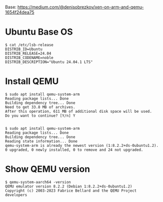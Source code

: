 

Base: 
https://medium.com/@denisobrezkov/xen-on-arm-and-qemu-1654f24dea75


# Ubuntu Base OS
```
$ cat /etc/lsb-release 
DISTRIB_ID=Ubuntu
DISTRIB_RELEASE=24.04
DISTRIB_CODENAME=noble
DISTRIB_DESCRIPTION="Ubuntu 24.04.1 LTS"
```

# Install QEMU
```
$ sudo apt install qemu-system-arm
Reading package lists... Done 
Building dependency tree... Done 
Need to get 33.8 MB of archives. 
After this operation, 611 MB of additional disk space will be used. 
Do you want to continue? [Y/n] Y 


$ sudo apt install qemu-system-arm
Reading package lists... Done
Building dependency tree... Done
Reading state information... Done
qemu-system-arm is already the newest version (1:8.2.2+ds-0ubuntu1.2).
0 upgraded, 0 newly installed, 0 to remove and 24 not upgraded.
```

# Show QEMU version
```
$ qemu-system-aarch64 -version
QEMU emulator version 8.2.2 (Debian 1:8.2.2+ds-0ubuntu1.2)
Copyright (c) 2003-2023 Fabrice Bellard and the QEMU Project developers
```
